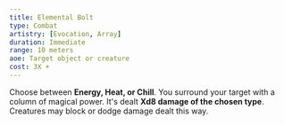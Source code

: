 ```yaml
---
title: Elemental Bolt
type: Combat
artistry: [Evocation, Array]
duration: Immediate
range: 10 meters
aoe: Target object or creature
cost: 3X + 
---
```

Choose between **Energy, Heat, or Chill**. You surround your target with a column of magical power. It's dealt **Xd8 damage of the chosen type**. Creatures may block or dodge damage dealt this way.
